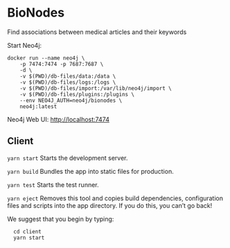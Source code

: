 # BioNodes

Find associations between medical articles and their keywords

Start Neo4j:

```shell
docker run --name neo4j \
    -p 7474:7474 -p 7687:7687 \
    -d \
    -v $(PWD)/db-files/data:/data \
    -v $(PWD)/db-files/logs:/logs \
    -v $(PWD)/db-files/import:/var/lib/neo4j/import \
    -v $(PWD)/db-files/plugins:/plugins \
    --env NEO4J_AUTH=neo4j/bionodes \
    neo4j:latest
```

Neo4j Web UI: <http://localhost:7474>

## Client

  ```yarn start```
    Starts the development server.

  ```yarn build```
    Bundles the app into static files for production.

  ```yarn test```
    Starts the test runner.

  ```yarn eject```
    Removes this tool and copies build dependencies, configuration files
    and scripts into the app directory. If you do this, you can’t go back!

We suggest that you begin by typing:

```shell
  cd client
  yarn start
```
